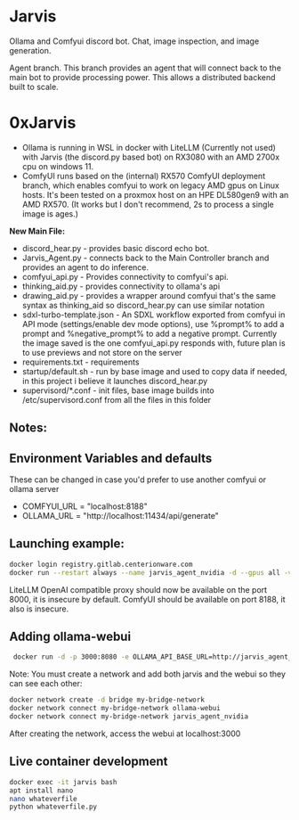 # Jarvis
Ollama and Comfyui discord bot. Chat, image inspection, and image generation.

Agent branch. This branch provides an agent that will connect back to the main bot to provide processing power. This allows a distributed backend built to scale.

# 0xJarvis
* Ollama is running in WSL in docker with LiteLLM (Currently not used) with Jarvis (the discord.py based bot) on RX3080 with an AMD 2700x cpu on windows 11.
* ComfyUI runs based on the (internal) RX570 ComfyUI deployment branch, which enables comfyui to work on legacy AMD gpus on Linux hosts. It's been tested on a proxmox host on an HPE DL580gen9 with an AMD RX570. (It works but I don't recommend, 2s to process a single image is ages.) 

**New Main File:**
* discord_hear.py - provides basic discord echo bot.
* Jarvis_Agent.py - connects back to the Main Controller branch and provides an agent to do inference.
* comfyui_api.py - Provides connectivity to comfyui's api. 
* thinking_aid.py - provides connectivity to ollama's api
* drawing_aid.py - provides a wrapper around comfyui that's the same syntax as thinking_aid so discord_hear.py can use similar notation
* sdxl-turbo-template.json - An SDXL workflow exported from comfyui in API mode (settings/enable dev mode options), use %prompt% to add a prompt and %negative_prompt% to add a negative prompt. Currently the image saved is the one comfyui_api.py responds with, future plan is to use previews and not store on the server
* requirements.txt - requirements
* startup/default.sh - run by base image and used to copy data if needed, in this project i believe it launches discord_hear.py
* supervisord/*.conf - init files, base image builds into /etc/supervisord.conf from all the files in this folder

## Notes:


## Environment Variables and defaults
These can be changed in case you'd prefer to use another comfyui or ollama server
* COMFYUI_URL = "localhost:8188"
* OLLAMA_URL = "http://localhost:11434/api/generate"

## Launching example:
```sh
docker login registry.gitlab.centerionware.com
docker run --restart always --name jarvis_agent_nvidia -d --gpus all -v '/home/deadc0de/jarvis:/root/.ollama/models' -v '/home/deadc0de/comfyui/custom_nodes:/app/ComfyUI/custom_nodes' -v '/home/deadc0de/comfyui/models:/app/ComfyUI/models' -p 8188:8188 -p 8000:8000 registry.gitlab.centerionware.com/public-projects/jarvis:InferenceAgent-nvidia
```
LiteLLM OpenAI compatible proxy should now be available on the port 8000, it is insecure by default.
ComfyUI should be available on port 8188, it also is insecure. 

## Adding ollama-webui
```sh
 docker run -d -p 3000:8080 -e OLLAMA_API_BASE_URL=http://jarvis_agent_nvidia:11434/api --name ollama-webui --restart always ghcr.io/ollama-webui/ollama-webui:main
```
Note: You must create a network and add both jarvis and the webui so they can see each other:
```sh
docker network create -d bridge my-bridge-network
docker network connect my-bridge-network ollama-webui
docker network connect my-bridge-network jarvis_agent_nvidia
```
After creating the network, access the webui at localhost:3000

## Live container development
```sh
docker exec -it jarvis bash
apt install nano
nano whateverfile
python whateverfile.py
```
